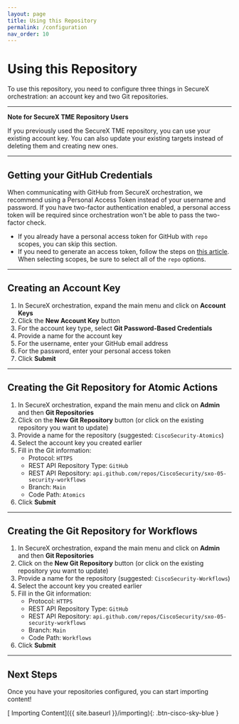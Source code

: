 ```yaml
---
layout: page
title: Using this Repository
permalink: /configuration
nav_order: 10
---
```


# Using this Repository
To use this repository, you need to configure three things in SecureX orchestration: an account key and two Git repositories.

---

**Note for SecureX TME Repository Users**

If you previously used the SecureX TME repository, you can use your existing account key. You can also update your existing targets instead of deleting them and creating new ones.

---

## Getting your GitHub Credentials
When communicating with GitHub from SecureX orchestration, we recommend using a Personal Access Token instead of your username and password. If you have two-factor authentication enabled, a personal access token will be required since orchestration won't be able to pass the two-factor check.
* If you already have a personal access token for GitHub with `repo` scopes, you can skip this section.
* If you need to generate an access token, follow the steps on [this article](https://docs.github.com/en/free-pro-team@latest/github/authenticating-to-github/creating-a-personal-access-token). When selecting scopes, be sure to select all of the `repo` options.

---

## Creating an Account Key
1. In SecureX orchestration, expand the main menu and click on **Account Keys**
1. Click the **New Account Key** button
1. For the account key type, select **Git Password-Based Credentials**
1. Provide a name for the account key
1. For the username, enter your GitHub email address
1. For the password, enter your personal access token
1. Click **Submit**

---

## Creating the Git Repository for Atomic Actions
1. In SecureX orchestration, expand the main menu and click on **Admin** and then **Git Repositories**
1. Click on the **New Git Repository** button (or click on the existing repository you want to update)
1. Provide a name for the repository (suggested: `CiscoSecurity-Atomics`)
1. Select the account key you created earlier
1. Fill in the Git information:
	* Protocol: `HTTPS`
	* REST API Repository Type: `GitHub`
	* REST API Repository: `api.github.com/repos/CiscoSecurity/sxo-05-security-workflows`
	* Branch: `Main`
	* Code Path: `Atomics`
1. Click **Submit**

---

## Creating the Git Repository for Workflows
1. In SecureX orchestration, expand the main menu and click on **Admin** and then **Git Repositories**
1. Click on the **New Git Repository** button (or click on the existing repository you want to update)
1. Provide a name for the repository (suggested: `CiscoSecurity-Workflows`)
1. Select the account key you created earlier
1. Fill in the Git information:
	* Protocol: `HTTPS`
	* REST API Repository Type: `GitHub`
	* REST API Repository: `api.github.com/repos/CiscoSecurity/sxo-05-security-workflows`
	* Branch: `Main`
	* Code Path: `Workflows`
1. Click **Submit**

---

## Next Steps
Once you have your repositories configured, you can start importing content!

[<i class="fa fa-upload mr-1"></i> Importing Content]({{ site.baseurl }}/importing){: .btn-cisco-sky-blue }